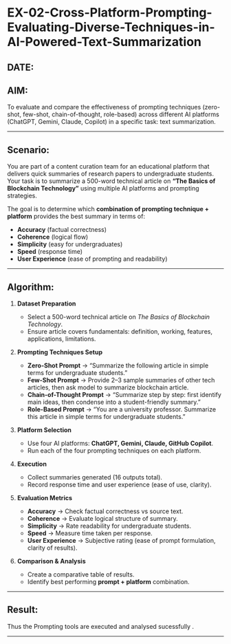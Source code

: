 # EX-02-Cross-Platform-Prompting-Evaluating-Diverse-Techniques-in-AI-Powered-Text-Summarization
## DATE:
## AIM:

To evaluate and compare the effectiveness of prompting techniques (zero-shot, few-shot, chain-of-thought, role-based) across different AI platforms (ChatGPT, Gemini, Claude, Copilot) in a specific task: text summarization.

---

## Scenario:

You are part of a content curation team for an educational platform that delivers quick summaries of research papers to undergraduate students. Your task is to summarize a 500-word technical article on **“The Basics of Blockchain Technology”** using multiple AI platforms and prompting strategies.

The goal is to determine which **combination of prompting technique + platform** provides the best summary in terms of:

* **Accuracy** (factual correctness)
* **Coherence** (logical flow)
* **Simplicity** (easy for undergraduates)
* **Speed** (response time)
* **User Experience** (ease of prompting and readability)

---

## Algorithm:

1. **Dataset Preparation**

   * Select a 500-word technical article on *The Basics of Blockchain Technology*.
   * Ensure article covers fundamentals: definition, working, features, applications, limitations.

2. **Prompting Techniques Setup**

   * **Zero-Shot Prompt** → “Summarize the following article in simple terms for undergraduate students.”
   * **Few-Shot Prompt** → Provide 2–3 sample summaries of other tech articles, then ask model to summarize blockchain article.
   * **Chain-of-Thought Prompt** → “Summarize step by step: first identify main ideas, then condense into a student-friendly summary.”
   * **Role-Based Prompt** → “You are a university professor. Summarize this article in simple terms for undergraduate students.”

3. **Platform Selection**

   * Use four AI platforms: **ChatGPT, Gemini, Claude, GitHub Copilot**.
   * Run each of the four prompting techniques on each platform.

4. **Execution**

   * Collect summaries generated (16 outputs total).
   * Record response time and user experience (ease of use, clarity).

5. **Evaluation Metrics**

   * **Accuracy** → Check factual correctness vs source text.
   * **Coherence** → Evaluate logical structure of summary.
   * **Simplicity** → Rate readability for undergraduate students.
   * **Speed** → Measure time taken per response.
   * **User Experience** → Subjective rating (ease of prompt formulation, clarity of results).

6. **Comparison & Analysis**

   * Create a comparative table of results.
   * Identify best performing **prompt + platform** combination.

---

## Result:

Thus the Prompting tools are executed and analysed sucessfully .

---
